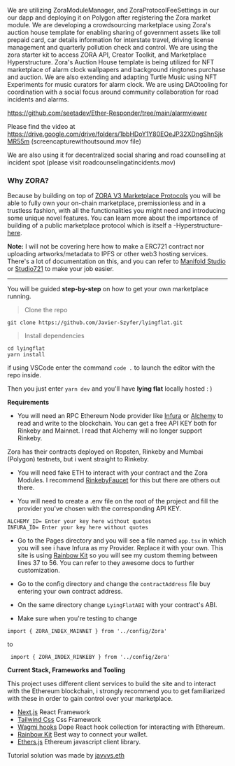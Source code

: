 We are utilizing ZoraModuleManager, and ZoraProtocolFeeSettings in our our dapp and deploying it on Polygon after registering the Zora market module. We are developing a crowdsourcing marketplace using Zora's auction house template for enabling sharing of government assets like toll prepaid card, car details information for interstate travel, driving license management and quarterly pollution check and control. We are using the zora starter kit to access ZORA API, Creator Toolkit, and Marketplace Hyperstructure. Zora's Auction House template is being utilized for NFT marketplace of alarm clock wallpapers and background ringtones purchase and auction. We are also extending and adapting Turtle Music using NFT Experiments for music curators for alarm clock. We are using DAOtooling for coordination with a social focus around community collaboration for road incidents and alarms.

https://github.com/seetadev/Ether-Responder/tree/main/alarmviewer

Please find the video at https://drive.google.com/drive/folders/1bbHDoY1Y80EOeJP32XDngShnSjkMR55m (screencapturewithoutsound.mov file)

We are also using it for decentralized social sharing and road counselling at incident spot (please visit roadcounselingatincidents.mov)

### Why ZORA?

Because by building on top of [ZORA V3 Marketplace Protocols](https://zine.zora.co/zora-v3) you will be able to fully own your on-chain marketplace, premissionless and in a trustless fashion, with all the functionalities you might need and introducing some unique novel features.
You can learn more about the importance of building of a public marketplace protocol which is itself a -Hyperstructure- [here](https://jacob.energy/hyperstructures.html).

**Note:**
I will not be covering here how to make a ERC721 contract nor uploading artworks/metadata to IPFS or other web3 hosting services.
There's a lot of documentation on this, and you can refer to [Manifold Studio](https://studio.manifold.xyz/) or [Studio721](https://www.721.so/) to make your job easier.

----

You will be guided **step-by-step** on how to get your own marketplace running.

> Clone the repo

```
git clone https://github.com/Javier-Szyfer/lyingflat.git
```

> Install dependencies

```
cd lyingflat
yarn install
```
if using VSCode enter the command `code .` to launch the editor with the repo inside.

Then you just enter `yarn dev` and you'll have **lying flat** locally hosted : )

**Requirements**

- You will need an RPC Ethereum Node provider like [Infura](https://infura.io/) or [Alchemy](https://www.alchemy.com/) to read and write to the blockchain.
You can get a free API KEY both for Rinkeby and Mainnet. I read that Alchemy will no longer support Rinkeby.

Zora has their contracts deployed on Ropsten, Rinkeby and Mumbai (Polygon) testnets, but i went straight to Rinkeby.

- You will need fake ETH to interact with your contract and the Zora Modules. I recommend [RinkebyFaucet](https://rinkebyfaucet.com/) for this but there are others out there.

- You will need to create a .env file on the root of the project and fill the provider you've chosen with the corresponding API KEY.

``` 
ALCHEMY_ID= Enter your key here without quotes
INFURA_ID= Enter your key here without quotes
```

- Go to the Pages directory and you will see a file named `` app.tsx `` in which you will see i have Infura as my Provider. 
Replace it with your own.
This site is using [Rainbow Kit](https://www.rainbowkit.com/docs/custom-theme) so you will see my custom theming between lines 37 to 56. You can refer to they awesome docs to further customization.

- Go to the config directory and change the ```contractAddress``` file buy entering your own contract address.
- On the same directory change ``LyingFlatABI`` with your contract's ABI.
- Make sure when you're testing to change

`` import { ZORA_INDEX_MAINNET } from '../config/Zora' ``

to

`` import { ZORA_INDEX_RINKEBY } from '../config/Zora'``


**Current Stack, Frameworks and Tooling**

This project uses different client services to build the site and to interact with the Ethereum blockchain, i strongly recommend you to get familiarized
with these in order to gain control over your marketplace.

- [Next.js](https://nextjs.org/) React Framework
- [Tailwind Css](https://tailwindcss.com/) Css Framework
- [Wagmi hooks](https://wagmi.sh/) Dope React hook collection for interacting with Ethereum.
- [Rainbow Kit](https://www.rainbowkit.com/) Best way to connect your wallet.
- [Ethers.js](https://docs.ethers.io/v5/getting-started/) Ethereum javascript client library.


Tutorial solution was made by [javvvs.eth](https://twitter.com/javvvs_) 

